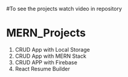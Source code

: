 #To see the projects watch video in repository

# MERN_Projects
1) CRUD App with Local Storage
2) CRUD App with MERN Stack
3) CRUD APP with Firebase
4) React Resume Builder










